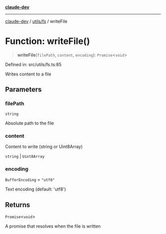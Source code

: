 [**claude-dev**](../../../README.md)

***

[claude-dev](../../../README.md) / [utils/fs](../README.md) / writeFile

# Function: writeFile()

> **writeFile**(`filePath`, `content`, `encoding`): `Promise`\<`void`\>

Defined in: src/utils/fs.ts:85

Writes content to a file

## Parameters

### filePath

`string`

Absolute path to the file

### content

Content to write (string or Uint8Array)

`string` | `Uint8Array`

### encoding

`BufferEncoding` = `"utf8"`

Text encoding (default: 'utf8')

## Returns

`Promise`\<`void`\>

A promise that resolves when the file is written
